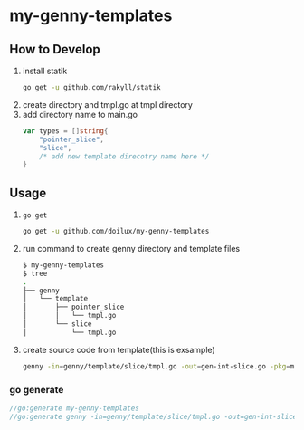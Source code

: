 # my-genny-templates

## How to Develop

1. install statik
    ```bash
    go get -u github.com/rakyll/statik
    ```
1. create directory and tmpl.go at tmpl directory
1. add directory name to main.go
    ```go
    var types = []string{
        "pointer_slice",
        "slice",
        /* add new template direcotry name here */
    }
    ```

## Usage

1. `go get`
    ```bash
    go get -u github.com/doilux/my-genny-templates
    ```
1. run command to create genny directory and template files
    ```bash
    $ my-genny-templates
    $ tree
    .
    ├── genny
    │   └── template
    │       ├── pointer_slice
    │       │   └── tmpl.go
    │       └── slice
    │           └── tmpl.go
    ```
1. create source code from template(this is exsample)
    ```bash
    genny -in=genny/template/slice/tmpl.go -out=gen-int-slice.go -pkg=main gen "ElementType=int64"
    ```

### go generate

```generate.go
//go:generate my-genny-templates
//go:generate genny -in=genny/template/slice/tmpl.go -out=gen-int-slice.go -pkg=main gen "ElementType=int64"
```